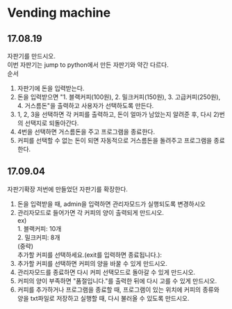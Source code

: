 # Vending machine
## 17.08.19
자판기를 만드시오.  
이번 자판기는 jump to python에서 만든 자판기와 약간 다르다.  
순서
1) 자판기에 돈을 입력받는다.
2) 돈을 입력받으면 "1. 블랙커피(100원), 2. 밀크커피(150원), 3. 고급커피(250원), 4. 거스름돈"을 출력하고 사용자가 선택하도록 만든다.
3) 1, 2, 3을 선택하면 각 커피를 출력하고, 돈이 얼마가 남았는지 알려준 후, 다시 2)번의 선택지로 되돌아간다.
4) 4번을 선택하면 거스름돈을 주고 프로그램을 종료한다.
5) 커피를 선택할 수 없는 돈이 되면 자동적으로 거스름돈을 돌려주고 프로그램을 종료한다.

## 17.09.04
자판기확장
저번에 만들었던 자판기를 확장한다.
1) 돈을 입력받을 때, admin을 입력하면 관리자모드가 실행되도록 변경하시오
2) 관리자모드로 들어가면 각 커피의 양이 출력되게 만드시오.  
ex)  
1\. 블랙커피: 10개  
2\. 밀크커피: 8개  
(중략)  
추가할 커피를 선택하세요.(exit를 입력하면 종료됩니다.):
3) 추가할 커피를 선택하면 커피의 양을 바꿀 수 있게 만드시오.
4) 관리자모드를 종료하면 다시 커피 선택모드로 돌아갈 수 있게 만드시오.
5) 커피의 양이 부족하면 "품절입니다."를 출력한 뒤에 다시 고를 수 있게 만드시오.
6) 커피를 추가하거나 프로그램을 종료할 때, 프로그램이 있는 위치에 커피의 종류와 양을 txt파일로 저장하고 실행할 때, 다시 불러올 수 있도록 만드시오.
